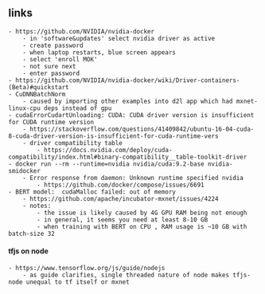 ## links

    - https://github.com/NVIDIA/nvidia-docker
        - in 'software&updates' select nvidia driver as active
        - create password
        - when laptop restarts, blue screen appears
        - select 'enroll MOK'
        - not sure next
        - enter password 
    - https://github.com/NVIDIA/nvidia-docker/wiki/Driver-containers-(Beta)#quickstart
    - CuDNNBatchNorm
        - caused by importing other examples into d2l app which had mxnet-linux-cpu deps instead of gpu
    - cudaErrorCudartUnloading: CUDA: CUDA driver version is insufficient for CUDA runtime version
        - https://stackoverflow.com/questions/41409842/ubuntu-16-04-cuda-8-cuda-driver-version-is-insufficient-for-cuda-runtime-vers
        - driver compatibility table
            - https://docs.nvidia.com/deploy/cuda-compatibility/index.html#binary-compatibility__table-toolkit-driver
    - docker run --rm --runtime=nvidia nvidia/cuda:9.2-base nvidia-smidocker
        - Error response from daemon: Unknown runtime specified nvidia
            - https://github.com/docker/compose/issues/6691
    - BERT model:  cudaMalloc failed: out of memory
        - https://github.com/apache/incubator-mxnet/issues/4224
        - notes:
            - the issue is likely caused by 4G GPU RAM being not enough
            - in general, it seems you need at least 8-10 GB
            - when training with BERT on CPU , RAM usage is ~10 GB with batch-size 32


#### tfjs on node
    - https://www.tensorflow.org/js/guide/nodejs
        - as guide clarifies, single threaded nature of node makes tfjs-node unequal to tf itself or mxnet